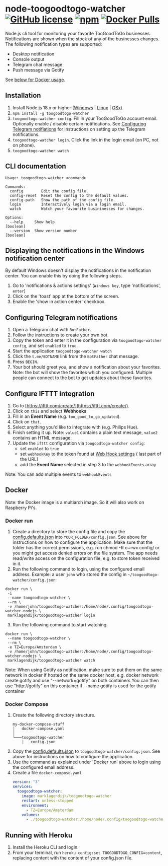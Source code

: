# node-toogoodtogo-watcher [![GitHub license](https://img.shields.io/github/license/marklagendijk/node-toogoodtogo-watcher)](https://github.com/marklagendijk/node-toogoodtogo-watcher/blob/master/LICENSE) [![npm](https://img.shields.io/npm/v/toogoodtogo-watcher)](https://www.npmjs.com/package/toogoodtogo-watcher) [![Docker Pulls](https://img.shields.io/docker/pulls/marklagendijk/toogoodtogo-watcher)](https://hub.docker.com/r/marklagendijk/toogoodtogo-watcher)

Node.js cli tool for monitoring your favorite TooGoodToGo businesses. Notifications are shown when the stock of any of
the businesses changes. The following notification types are supported:

- Desktop notification
- Console output
- Telegram chat message
- Push message via Gotify

See [below for Docker usage](#docker).

## Installation

1. Install Node.js 18.x or higher ([Windows](https://nodejs.org/en/download/current/)
   | [Linux](https://github.com/nodesource/distributions#debinstall) | [OSx](https://nodejs.org/en/download/current/)).
2. `npm install -g toogoodtogo-watcher`
3. `toogoodtogo-watcher config`. Fill in your TooGoodToGo account email. Optionally enable / disable certain
   notifications. See [Configuring Telegram notifiations](#configuring-telegram-notifications) for instructions on
   setting up the Telegram notifications.
4. `toogoodtogo-watcher login`. Click the link in the login email (on PC, not on phone).
5. `toogoodtogo-watcher watch`

## CLI documentation

```
Usage: toogoodtogo-watcher <command>

Commands:
  config        Edit the config file.
  config-reset  Reset the config to the default values.
  config-path   Show the path of the config file.
  login         Interactively login via a login email.
  watch         Watch your favourite busininesses for changes.

Options:
  --help     Show help                                                 [boolean]
  --version  Show version number                                       [boolean]
```

## Displaying the notifications in the Windows notification center

By default Windows doesn't display the notifications in the notification center. You can enable this by doing the
following steps.

1. Go to 'notifications & actions settings' (`Windows key`, type 'notifications', `enter`)
2. Click on the 'toast' app at the bottom of the screen.
3. Enable the 'show in action center' checkbox.

## Configuring Telegram notifications

1. Open a Telegram chat with `BotFather`.
2. Follow the instructions to create your own bot.
3. Copy the token and enter it in the configuration via `toogoodtogo-watcher config`, and set `enabled` to `true`.
4. Start the application `toogoodtogo-watcher watch`
5. Click the `t.me/BOTNAME` link from the `BotFather` chat message.
6. Press `BEGIN`.
7. Your bot should greet you, and show a notification about your favorites. Note: the bot will show the favorites which
   you configured. Multiple people can connect to the bot to get updates about these favorites.

## Configure IFTTT integration

1. Go to [https://ifttt.com/create/](https://ifttt.com/create/).
2. Click on `this` and select **Webhooks**.
3. Fill in an **Event Name** (e.g. `too_good_to_go_updated`).
4. Click on `that`.
5. Select anything you'd like to integrate with (e.g. Philips Hue).
6. Finish setting it up. Note: `value1` contains a plain text message, `value2` contains an HTML message.
7. Update the `ifttt` configuration via `toogoodtogo-watcher config`:
    - set `enabled` to `true`
    - set `webhookKey` to the token found at [Web Hook settings](https://ifttt.com/services/maker_webhooks/settings) (
      last part of the URL)
    - add the **Event Name** selected in step 3 to the `webhookEvents` array

Note: You can add multiple events to `webhookEvents`

## Docker

Note: the Docker image is a multiarch image. So it will also work on Raspberry Pi's.

### Docker run

1. Create a directory to store the config file and copy
   the [config.defaults.json](https://github.com/marklagendijk/node-toogoodtogo-watcher/blob/master/config.defaults.json)
   into `YOUR_FOLDER/config.json`. See above for instructions on how to configure the application. Make sure that the
   folder has the correct permissions, e.g. run chmod -R o+rwx config/ or you might get access denied errors on the file
   system. The app needs read/write access on the configuration file, e.g. to store token received in it.
2. Run the following command to login, using the configured email address. Example: a user `john` who stored the config
   in `~/toogoodtogo-watcher/config.json`:

```
docker run \
 -i
 --name toogoodtogo-watcher \
 --rm \
 -v /home/john/toogoodtogo-watcher:/home/node/.config/toogoodtogo-watcher-nodejs \
 marklagendijk/toogoodtogo-watcher login
```

3. Run the following command to start watching.

```
docker run \
 --name toogoodtogo-watcher \
 --rm \
 -e TZ=Europe/Amsterdam \
 -v /home/john/toogoodtogo-watcher:/home/node/.config/toogoodtogo-watcher-nodejs \
 marklagendijk/toogoodtogo-watcher watch
```

Note: When using Gotify as notification, make sure to put them on the same network in docker if hosted on the same
docker host, e.g. docker network create gotify and use "--network=gotify" on both containers You can then
use "http://gotify" on this container if --name gotify is used for the gotify container

### Docker Compose

1. Create the following directory structure.
   ```
   my-docker-compose-stuff
   │   docker-compose.yaml
   │
   └───toogoodtogo-watcher
       │   config.json
   ```
2. Copy
   the [config.defaults.json](https://github.com/marklagendijk/node-toogoodtogo-watcher/blob/master/config.defaults.json)
   to `toogoodtogo-watcher/config.json`. See above for instructions on how to configure the application.
3. Use the command as explained under 'Docker run' above to login using the configured email address.
4. Create a file `docker-compose.yaml`
   ```yaml
   version: "3"
   services:
     toogoodtogo-watcher:
       image: marklagendijk/toogoodtogo-watcher
       restart: unless-stopped
       environment:
         - TZ=Europe/Amsterdam
       volumes:
         - ./toogoodtogo-watcher:/home/node/.config/toogoodtogo-watcher-nodejs
   ```

## Running with Heroku

1. Install the Heroku CLI and login.
2. From your terminal, run `heroku config:set TOOGOODTOGO_CONFIG=content`, replacing content with the content of your
   config.json file.
